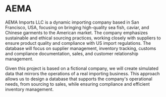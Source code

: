 # AEMA

AEMA Imports LLC is a dynamic importing company based in San Francisco, USA, focusing on bringing high-quality sea fish, caviar, and Chinese garments to the American market. The company emphasizes sustainable and ethical sourcing practices, working closely with suppliers to ensure product quality and compliance with US import regulations. The database will focus on supplier management, inventory tracking, customs and compliance documentation, sales, and customer relationship management.

Given this project is based on a fictional company, we will create simulated data that mirrors the operations of a real importing business. This approach allows us to design a database that supports the company's operational needs, from sourcing to sales, while ensuring compliance and efficient inventory management.
